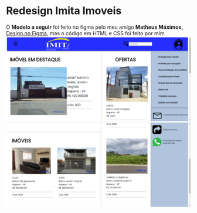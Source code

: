 # Redesign Imita Imoveis

 O <b>Modelo a seguir</b> foi feito no figma pelo meu amigo <b>Matheus Máximos,</b> [Design no Figma](https://www.figma.com/file/xFEQrrACGfbx93hX943exI/Redesign-Imita-Imoveis?node-id=0%3A1), mas o código em HTML e CSS foi feito por mim
<br>
<img src="Redesign-Imita-Imoveis\assets\Imagemsite1.png" alt="Imagem da primeira parte do site">
<img src="Redesign-Imita-Imoveis\assets\Imagemsite2.png" alt="Imagem do restante do site">
